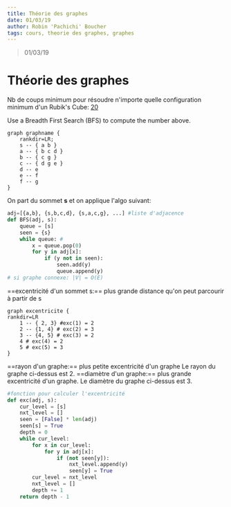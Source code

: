 ```yaml
---
title: Théorie des graphes
date: 01/03/19
author: Robin 'Pachichi' Boucher
tags: cours, theorie des graphes, graphes
---
```

> 01/03/19
# Théorie des graphes
Nb de coups minimum pour résoudre n'importe quelle configuration minimum d'un Rubik's Cube: [20](http://cube20.org/)

Use a Breadth First Search (BFS) to compute the number above.

```graphviz
graph graphname {
    rankdir=LR;
    s -- { a b }
    a -- { b c d }
    b -- { c g }
    c -- { d g e }
    d -- e
    e -- f
    f -- g
}
```
On part du sommet **s** et on applique l'algo suivant:
```python
adj=[{a,b}, {s,b,c,d}, {s,a,c,g}, ...] #liste d'adjacence
def BFS(adj, s):
    queue = [s]
    seen = {s}
    while queue: # 
        x = queue.pop(0)
        for y in adj[x]:
            if (y not in seen):
                seen.add(y)
                queue.append(y)
# si graphe connexe: |V| = O(E)
```

==excentricité d'un sommet s:== plus grande distance qu'on peut parcourir à partir de s
```graphviz
graph excentricite {
rankdir=LR
    1 -- { 2, 3} #exc(1) = 2
    2 -- {1, 4} # exc(2) = 3
    3 -- {4, 5} # exc(3) = 2
    4 # exc(4) = 2
    5 # exc(5) = 3
}
```
==rayon d'un graphe:== plus petite excentricité d'un graphe
Le rayon du graphe ci-dessus est 2.
==diamètre d'un graphe:== plus grande excentricité d'un graphe.
Le diamètre du graphe ci-dessus est 3.

```python
#fonction pour calculer l'excentricité
def exc(adj, s):
    cur_level = [s]
    nxt_level = []
    seen = [False] * len(adj)
    seen[s] = True
    depth = 0
    while cur_level:
        for x in cur_level:
            for y in adj[x]:
                if (not seen[y]):
                    nxt_level.append(y)
                    seen[y] = True
        cur_level = nxt_level
        nxt_level = []
        depth += 1
    return depth - 1
```